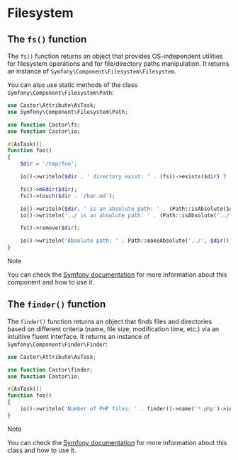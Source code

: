 # Filesystem

## The `fs()` function

The `fs()` function returns an object that provides OS-independent utilities for
filesystem operations and for file/directory paths manipulation. It returns an
instance of `Symfony\Component\Filesystem\Filesystem`.

You can also use static methods of the class
`Symfony\Component\Filesystem\Path`:

```php
use Castor\Attribute\AsTask;
use Symfony\Component\Filesystem\Path;

use function Castor\fs;
use function Castor\io;

#[AsTask()]
function foo()
{
    $dir = '/tmp/foo';

    io()->writeln($dir . ' directory exist: ' . (fs()->exists($dir) ? 'yes' : 'no'));

    fs()->mkdir($dir);
    fs()->touch($dir . '/bar.md');

    io()->writeln($dir, ' is an absolute path: ' . (Path::isAbsolute($dir) ? 'yes' : 'no'));
    io()->writeln('../ is an absolute path: ' . (Path::isAbsolute('../') ? 'yes' : 'no'));

    fs()->remove($dir);

    io()->writeln('Absolute path: ' . Path::makeAbsolute('../', $dir));
}
```

> [!NOTE]
> You can check the
> [Symfony documentation](https://symfony.com/doc/current/components/filesystem.html)
> for more information about this component and how to use it.

## The `finder()` function

The `finder()` function returns an object that finds files and directories based
on different criteria (name, file size, modification time, etc.) via an
intuitive fluent interface. It returns an instance of
`Symfony\Component\Finder\Finder`:

```php
use Castor\Attribute\AsTask;

use function Castor\finder;
use function Castor\io;

#[AsTask()]
function foo()
{
    io()->writeln('Number of PHP files: ' . finder()->name('*.php')->in(__DIR__)->count());
}
```

> [!NOTE]
> You can check the
> [Symfony documentation](https://symfony.com/doc/current/components/finder.html)
> for more information about this class and how to use it.
